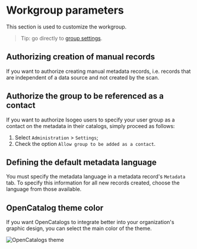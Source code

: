 # Workgroup parameters

This section is used to customize the workgroup.

> Tip: go directly to [group settings](https://app.isogeo.com/admin/settings).


## Authorizing creation of manual records

If you want to authorize creating manual metadata records, i.e. records that are independent of a data source and not created by the scan.

## Authorize the group to be referenced as a contact

If you want to authorize Isogeo users to specify your user group as a contact on the metadata in their catalogs, simply proceed as follows:

1.	Select `Administration` > `Settings`;
2.	Check the option `Allow group to be added as a contact`.

## Defining the default metadata language

You must specify the metadata language in a metadata record's `Metadata` tab. To specify this information for all new records created, choose the language from those available.

## OpenCatalog theme color

If you want OpenCatalogs to integrate better into your organization's graphic design, you can select the main color of the theme.

![OpenCatalogs theme](en/images/adm_global_OC_ThemeSwitcher.gif "Configuring the main color of OpenCatalogs")
